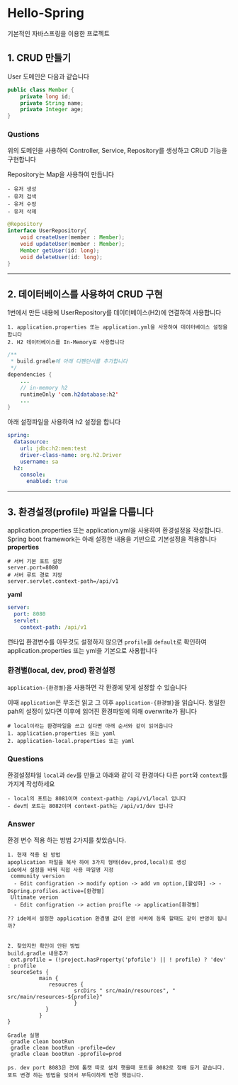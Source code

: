 # Hello-Spring
기본적인 자바스프링을 이용한 프로젝트
## 1. CRUD 만들기
User 도메인은 다음과 같습니다  
```java
public class Member {
    private long id;
    private String name;
    private Integer age;
}
```
### Qustions
위의 도메인을 사용하여 Controller, Service, Repository를 생성하고 CRUD 기능을 구현합니다

Repository는 Map을 사용하여 만듭니다
```text
- 유저 생성
- 유저 검색
- 유저 수정
- 유저 삭제
```
```java
@Repository
interface UserRepository{
    void createUser(member : Member);
    void updateUser(member : Member);
    Member getUser(id: long);
    void deleteUser(id: long);
}
```

---
## 2. 데이터베이스를 사용하여 CRUD 구현
1번에서 만든 내용에 UserRepository를 데이터베이스(H2)에 연결하여 사용합니다
```text
1. application.properties 또는 application.yml을 사용하여 데이터베이스 설정을 합니다
2. H2 데이터베이스를 In-Memory로 사용합니다
```
```java
/**
 * build.gradle에 아래 디펜던시를 추가합니다
 */
dependencies {
    ...
	// in-memory h2
	runtimeOnly 'com.h2database:h2'
    ...
}
```
아래 설정파일을 사용하여 h2 설정을 합니다
```yaml
spring:
  datasource:
    url: jdbc:h2:mem:test
    driver-class-name: org.h2.Driver
    username: sa
  h2:
    console:
      enabled: true
```
---
## 3. 환경설정(profile) 파일을 다룹니다
application.properties 또는 application.yml을 사용하여 환경설정을 작성합니다.  
Spring boot framework는 아래 설정한 내용을 기반으로 기본설정을 적용합니다  
**properties**
```properties
# 서버 기본 포트 설정
server.port=8080
# 서버 루트 경로 지정 
server.servlet.context-path=/api/v1
```
**yaml**
```yaml
server:
  port: 8080
  servlet:
    context-path: /api/v1  
```
런타입 환경변수를 아무것도 설정하지 않으면 `profile`을 `default`로 확인하여 application.properties 또는 yml을 기본으로 사용합니다

### 환경별(local, dev, prod) 환경설정
`application-{환경별}`을 사용하면 각 환경에 맞게 설정할 수 있습니다

이때 `application`은 무조건 읽고 그 이후 `application-{환경별}`을 읽습니다. 동일한 pah의 설정이 있다면 이후에 읽어진 환경파일에 의해 overwrite가 됩니다
```text
# local이라는 환경파일을 쓰고 싶다면 아래 순서와 같이 읽어옵니다
1. application.properties 또는 yaml
2. application-local.properties 또는 yaml
```
### Questions
환경설정파일 `local`과 `dev`를 만들고 아래와 같이 각 환경마다 다른 `port`와 `context`를 가지게 작성하세요
```text
- local의 포트는 8081이며 context-path는 /api/v1/local 입니다 
- dev의 포트는 8082이며 context-path는 /api/v1/dev 입니다
```
### Answer
환경 변수 적용 하는 방법 2가지를 찾았습니다. 
```text
1. 현재 적용 된 방법
apoplication 파일을 복사 하여 3가지 형태(dev,prod,local)로 생성
ide에서 설정을 바꿔 직접 사용 파일명 지정
 community version
  - Edit configration -> modify option -> add vm option,[활성화] -> -Dspring.profiles.active=[환경별]  
 Ultimate verion 
  - Edit configration -> action proifle -> application[환경별]

?? ide에서 설정한 application 환경별 값이 운영 서버에 등록 할때도 같이 반영이 됩니까?


2. 찾았지만 확인이 안된 방법
build.gradle 내용추가
 ext.profile = (!project.hasProperty('pfofile') || ! profile) ? 'dev' : profile
 sourceSets {
          main { 
             resoucres {
                     srcDirs " src/main/resources", " src/main/resources-${profile}"
                     }
            }
          }   
}

Gradle 실행
 gradle clean bootRun
 gradle clean bootRun -profile=dev  
 gradle clean bootRun -pprofile=prod
 
ps. dev port 8083은 전에 톰캣 따로 설치 햇을때 포트를 8082로 정해 둔거 같습니다. 포트 변경 하는 방법을 잊어서 부득이하게 변경 햇씁니다.  
```

